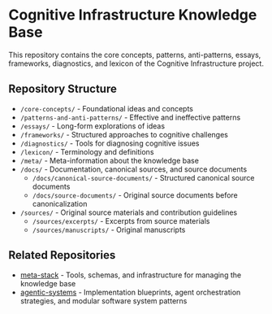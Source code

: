 # Cognitive Infrastructure Knowledge Base

<!-- migrated from knowledge-base repo on 2025-04 -->

This repository contains the core concepts, patterns, anti-patterns, essays, frameworks, diagnostics, and lexicon of the Cognitive Infrastructure project.

## Repository Structure

- `/core-concepts/` - Foundational ideas and concepts
- `/patterns-and-anti-patterns/` - Effective and ineffective patterns
- `/essays/` - Long-form explorations of ideas
- `/frameworks/` - Structured approaches to cognitive challenges
- `/diagnostics/` - Tools for diagnosing cognitive issues
- `/lexicon/` - Terminology and definitions
- `/meta/` - Meta-information about the knowledge base
- `/docs/` - Documentation, canonical sources, and source documents
  - `/docs/canonical-source-documents/` - Structured canonical source documents
  - `/docs/source-documents/` - Original source documents before canonicalization
- `/sources/` - Original source materials and contribution guidelines
  - `/sources/excerpts/` - Excerpts from source materials
  - `/sources/manuscripts/` - Original manuscripts

## Related Repositories

- [meta-stack](../meta-stack) - Tools, schemas, and infrastructure for managing the knowledge base
- [agentic-systems](../agentic-systems) - Implementation blueprints, agent orchestration strategies, and modular software system patterns 